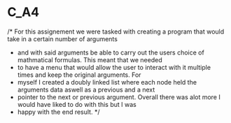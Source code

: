 # C_A4
/* For this assignement we were tasked with creating a program that would take in a certain number of arguments
 * and with said arguments be able to carry out the users choice of mathmatical formulas. This meant that we needed
 * to have a menu that would allow the user to interact with it multiple times and keep the original arguments. For
 * myself I created a doubly linked list where each node held the arguments data aswell as a previous and a next 
 * pointer to the next or previous argument. Overall there was alot more I would have liked to do with this but I was
 * happy with the end result. */
